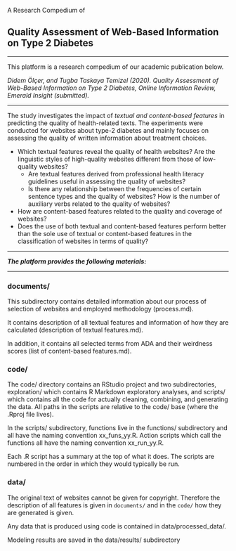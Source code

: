 A Research Compedium of <h2>Quality Assessment of Web-Based Information on Type 2 Diabetes</h2> 
<hr>

This platform is a research compedium of our academic publication below.

<i>Didem Ölçer, and Tugba Taskaya Temizel (2020). Quality Assessment of Web-Based Information on Type 2 Diabetes, Online Information Review, Emerald Insight (submitted).</i>
<hr>

<p>The study investigates the impact of <i>textual and content-based features</i> in predicting the quality of health-related texts. The experiments were conducted for websites about type-2 diabetes and mainly focuses on assessing the quality of written information about treatment choices.</p>
<ul>
<li>Which textual features reveal the quality of health websites? Are the linguistic styles of high-quality websites different from those of low-quality websites?
<ul>
<li>Are textual features derived from professional health literacy guidelines useful in assessing the quality of websites?</li>
<li>Is there any relationship between the frequencies of certain sentence types and the quality of websites? How is the number of auxiliary verbs related to the quality of websites?</li>
</ul>
</li>
<li>How are content-based features related to the quality and coverage of websites?</li>
<li>Does the use of both textual and content-based features perform better than the sole use of textual or content-based features in the classification of websites in terms of quality?</li>
</ul>
<hr>

<b><i>The platform provides the following materials:</i></b>
<hr>
<p></p>
<p><h3>documents/</b></h3>

<p>This subdirectory contains detailed information about our process of selection of websites and employed methodology (process.md).</p>
<p>It contains description of all textual features and information of how they are calculated (description of textual features.md).</p>
<p>In addition, it contains all selected terms from ADA and their weirdness scores (list of content-based features.md).</p>

<h3>code/</h3>

The code/ directory contains an RStudio project and two subdirectories, exploration/ which contains R Markdown exploratory analyses, and scripts/ which contains all the code for actually cleaning, combining, and generating the data. All paths in the scripts are relative to the code/ base (where the .Rproj file lives).

In the scripts/ subdirectory, functions live in the functions/ subdirectory and all have the naming convention xx_funs_yy.R. Action scripts which call the functions all have the naming convention xx_run_yy.R.

Each .R script has a summary at the top of what it does. The scripts are numbered in the order in which they would typically be run.

<h3>data/</h3>

The original text of websites cannot be given for copyright. Therefore the description of all features is given in <code>documents/</code> and in the <code>code/</code> how they are generated is given.
 
Any data that is produced using code is contained in data/processed_data/.

Modeling results are saved in the data/results/ subdirectory



 
